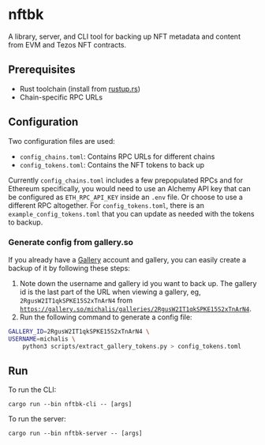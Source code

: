 # nftbk

A library, server, and CLI tool for backing up NFT metadata and content from EVM and Tezos NFT contracts.

## Prerequisites

- Rust toolchain (install from [rustup.rs](https://rustup.rs))
- Chain-specific RPC URLs

## Configuration

Two configuration files are used:
- `config_chains.toml`: Contains RPC URLs for different chains
- `config_tokens.toml`: Contains the NFT tokens to back up

Currently `config_chains.toml` includes a few prepopulated RPCs and for Ethereum specifically, you would need to use an Alchemy API key that can be configured as `ETH_RPC_API_KEY` inside an `.env` file. Or choose to use a different RPC altogether. For `config_tokens.toml`, there is an `example_config_tokens.toml` that you can update as needed with the tokens to backup.

### Generate config from gallery.so

If you already have a [Gallery](https://gallery.so) account and gallery, you can easily create a backup of it by following these steps:
1. Note down the username and gallery id you want to back up. The gallery id is the last part of the URL when viewing a gallery, eg, `2RgusW2IT1qkSPKE15S2xTnArN4`  from [`https://gallery.so/michalis/galleries/2RgusW2IT1qkSPKE15S2xTnArN4`](https://gallery.so/michalis/galleries/2RgusW2IT1qkSPKE15S2xTnArN4).
2. Run the following command to generate a config file:
```bash
GALLERY_ID=2RgusW2IT1qkSPKE15S2xTnArN4 \
USERNAME=michalis \
    python3 scripts/extract_gallery_tokens.py > config_tokens.toml
```

## Run

To run the CLI:

```
cargo run --bin nftbk-cli -- [args]
```

To run the server:

```
cargo run --bin nftbk-server -- [args]
```
